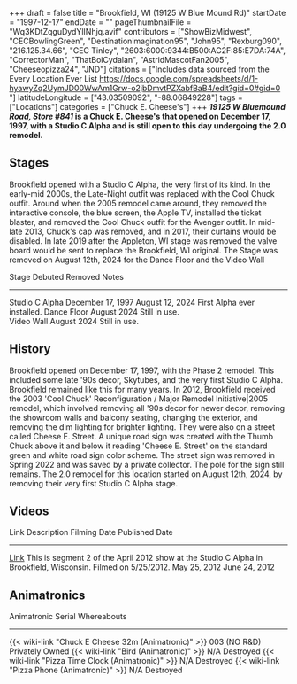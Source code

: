 +++
draft = false
title = "Brookfield, WI (19125 W Blue Mound Rd)"
startDate = "1997-12-17"
endDate = ""
pageThumbnailFile = "Wq3KDtZqguDydYlINhjq.avif"
contributors = ["ShowBizMidwest", "CECBowlingGreen", "Destinationimagination95", "John95", "Rexburg090", "216.125.34.66", "CEC Tinley", "2603:6000:9344:B500:AC2F:85:E7DA:74A", "CorrectorMan", "ThatBoiCydalan", "AstridMascotFan2005", "Cheeseopizza24", "JND"]
citations = ["Includes data sourced from the Every Location Ever List https://docs.google.com/spreadsheets/d/1-hyawyZq2UymJD00WwAm1Grw-o2jbDmvtPZXabfBaB4/edit?gid=0#gid=0 "]
latitudeLongitude = ["43.03509092", "-88.06849228"]
tags = ["Locations"]
categories = ["Chuck E. Cheese's"]
+++
***19125 W Bluemound Road, Store #841* is a Chuck E. Cheese's that opened on December 17, 1997, with a Studio C Alpha and is still open to this day undergoing the 2.0 remodel.**

## Stages

Brookfield opened with a Studio C Alpha, the very first of its kind. In the early-mid 2000s, the Late-Night outfit was replaced with the Cool Chuck outfit. Around when the 2005 remodel came around, they removed the interactive console, the blue screen, the Apple TV, installed the ticket blaster, and removed the Cool Chuck outfit for the Avenger outfit. In mid-late 2013, Chuck's cap was removed, and in 2017, their curtains would be disabled. In late 2019 after the Appleton, WI stage was removed the valve board would be sent to replace the Brookfield, WI original. The Stage was removed on August 12th, 2024 for the Dance Floor and the Video Wall

  Stage            Debuted             Removed           Notes
  ---------------- ------------------- ----------------- -----------------------------
  Studio C Alpha   December 17, 1997   August 12, 2024   First Alpha ever installed.
  Dance Floor      August 2024         Still in use.     
  Video Wall       August 2024         Still in use.     

## History

Brookfield opened on December 17, 1997, with the Phase 2 remodel. This included some late '90s decor, Skytubes, and the very first Studio C Alpha. Brookfield remained like this for many years. In 2012, Brookfield received the 2003 'Cool Chuck' Reconfiguration / Major Remodel Initiative|2005 remodel, which involved removing all '90s decor for newer decor, removing the showroom walls and balcony seating, changing the exterior, and removing the dim lighting for brighter lighting. They were also on a street called Cheese E. Street. A unique road sign was created with the Thumb Chuck above it and below it reading 'Cheese E. Street' on the standard green and white road sign color scheme. The street sign was removed in Spring 2022 and was saved by a private collector. The pole for the sign still remains. The 2.0 remodel for this location started on August 12th, 2024, by removing their very first Studio C Alpha stage.

## Videos

  Link                                                        Description                                                                                                     Filming Date   Published Date
  ----------------------------------------------------------- --------------------------------------------------------------------------------------------------------------- -------------- ----------------
  [Link](https://www.youtube.com/watch?v=BfSpj-PIlZA&t=69s)   This is segment 2 of the April 2012 show at the Studio C Alpha in Brookfield, Wisconsin. Filmed on 5/25/2012.   May 25, 2012   June 24, 2012

## Animatronics

  Animatronic                                                Serial         Whereabouts
  ---------------------------------------------------------- -------------- -----------------
  {{< wiki-link "Chuck E Cheese 32m (Animatronic)" >}}   003 (NO R&D)   Privately Owned
  {{< wiki-link "Bird (Animatronic)" >}}                 N/A            Destroyed
  {{< wiki-link "Pizza Time Clock (Animatronic)" >}}     N/A            Destroyed
  {{< wiki-link "Pizza Phone (Animatronic)" >}}          N/A            Destroyed
